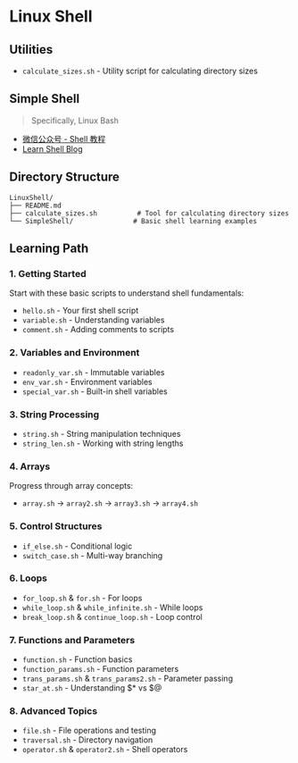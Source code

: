 # Linux Shell

## Utilities
- `calculate_sizes.sh` - Utility script for calculating directory sizes

## Simple Shell
> Specifically, Linux Bash
- [微信公众号 - Shell 教程](https://mp.weixin.qq.com/s/fRRdFN-zDJmmbyVVvmO89w)
- [Learn Shell Blog](https://blog.cosmicdusty.cc/post/Knowledge/LearnShell/)

## Directory Structure

```
LinuxShell/
├── README.md
├── calculate_sizes.sh          # Tool for calculating directory sizes
└── SimpleShell/               # Basic shell learning examples
```

## Learning Path

### 1. Getting Started
Start with these basic scripts to understand shell fundamentals:
- `hello.sh` - Your first shell script
- `variable.sh` - Understanding variables
- `comment.sh` - Adding comments to scripts

### 2. Variables and Environment
- `readonly_var.sh` - Immutable variables
- `env_var.sh` - Environment variables
- `special_var.sh` - Built-in shell variables

### 3. String Processing
- `string.sh` - String manipulation techniques
- `string_len.sh` - Working with string lengths

### 4. Arrays
Progress through array concepts:
- `array.sh` → `array2.sh` → `array3.sh` → `array4.sh`

### 5. Control Structures
- `if_else.sh` - Conditional logic
- `switch_case.sh` - Multi-way branching

### 6. Loops
- `for_loop.sh` & `for.sh` - For loops
- `while_loop.sh` & `while_infinite.sh` - While loops
- `break_loop.sh` & `continue_loop.sh` - Loop control

### 7. Functions and Parameters
- `function.sh` - Function basics
- `function_params.sh` - Function parameters
- `trans_params.sh` & `trans_params2.sh` - Parameter passing
- `star_at.sh` - Understanding $* vs $@

### 8. Advanced Topics
- `file.sh` - File operations and testing
- `traversal.sh` - Directory navigation
- `operator.sh` & `operator2.sh` - Shell operators
